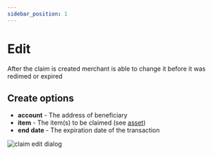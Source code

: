```yaml
---
sidebar_position: 1
---
```


# Edit

After the claim is created merchant is able to change it before it was redimed or expired

## Create options

- **account** - The address of beneficiary
- **item** - The item(s) to be claimed (see [asset](/admin/miscellaneous/asset/))
- **end date** - The expiration date of the transaction

![claim edit dialog](/img/admin/mechanics-simple/claim/claim_edit_dialog.png)
